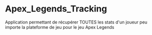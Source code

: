 # Apex_Legends_Tracking


Application permettant de récupérer TOUTES les stats d'un joueur peu importe la plateforme de jeu pour le jeu Apex Legends
